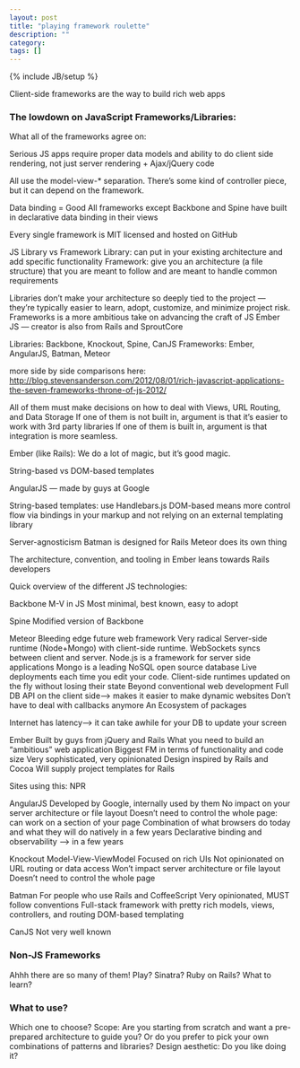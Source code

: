 ```yaml
---
layout: post
title: "playing framework roulette"
description: ""
category: 
tags: []
---
```

{% include JB/setup %}

Client-side frameworks are the way to build rich web apps

### The lowdown on JavaScript Frameworks/Libraries:

What all of the frameworks agree on:

Serious JS apps require proper data models and ability to do client side rendering, not just server rendering + Ajax/jQuery code

All use the model-view-* separation. There’s some kind of controller piece, but it can depend on the framework.

Data binding = Good
All frameworks except Backbone and Spine have built in declarative data binding in their views

Every single framework is MIT licensed and hosted on GitHub

JS Library vs Framework
Library: can put in your existing architecture and add specific functionality
Framework: give you an architecture (a file structure) that you are meant to follow and are meant to handle common requirements

Libraries don’t make your architecture so deeply tied to the project — they’re typically easier to learn, adopt, customize, and minimize project risk.
Frameworks is a more ambitious take on advancing the craft of JS
Ember JS — creator is also from Rails and SproutCore

Libraries: Backbone, Knockout, Spine, CanJS
Frameworks: Ember, AngularJS, Batman, Meteor

more side by side comparisons here:
http://blog.stevensanderson.com/2012/08/01/rich-javascript-applications-the-seven-frameworks-throne-of-js-2012/

All of them must make decisions on how to deal with Views, URL Routing, and Data Storage
If one of them is not built in, argument is that it’s easier to work with 3rd party libraries
If one of them is built in, argument is that integration is more seamless.

Ember (like Rails): We do a lot of magic, but it’s good magic.

String-based vs DOM-based templates

AngularJS — made by guys at Google

String-based templates: use Handlebars.js
DOM-based means more control flow via bindings in your markup and not relying on an external templating library

Server-agnosticism
Batman is designed for Rails 
Meteor does its own thing

The architecture, convention, and tooling in Ember leans towards Rails developers

Quick overview of the different JS technologies:

Backbone
M-V in JS
Most minimal, best known, easy to adopt

Spine
Modified version of Backbone
 
Meteor
Bleeding edge future web framework
Very radical 
Server-side runtime (Node+Mongo) with client-side runtime. WebSockets syncs between client and server. 
Node.js is a framework for server side applications
Mongo is a leading NoSQL open source database
Live deployments each time you edit your code.
Client-side runtimes updated on the fly without losing their state
Beyond conventional web development
Full DB API on the client side—> makes it easier to make dynamic websites
Don’t have to deal with callbacks anymore
An Ecosystem of packages

Internet has latency—> it can take awhile for your DB to update your screen 

Ember
Built by guys from jQuery and Rails
What you need to build an “ambitious” web application
Biggest FM in terms of functionality and code size
Very sophisticated, very opinionated
Design inspired by Rails and Cocoa
Will supply project templates for Rails

Sites using this: NPR

AngularJS
Developed by Google, internally used by them
No impact on your server architecture or file layout
     Doesn’t need to control the whole page: can work on a section of your page
Combination of what browsers do today and what they will do natively in a few years
     Declarative binding and observability —> in a few years

Knockout
Model-View-ViewModel
Focused on rich UIs
Not opinionated on URL routing or data access
Won’t impact server architecture or file layout
Doesn’t need to control the whole page

Batman
For people who use Rails and CoffeeScript
Very opinionated, MUST follow conventions
Full-stack framework with pretty rich models, views, controllers, and routing
DOM-based templating

CanJS
Not very well known

### Non-JS Frameworks 

Ahhh there are so many of them! Play? Sinatra? Ruby on Rails? What to learn?

### What to use?

Which one to choose?
Scope: Are you starting from scratch and want a pre-prepared architecture to guide you?
Or do you prefer to pick your own combinations of patterns and libraries?
Design aesthetic: Do you like doing it?






